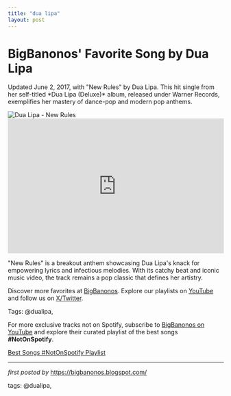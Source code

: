 ```yaml
---
title: "dua lipa"
layout: post
---
```

<!-- Post Title -->
<h1 >BigBanonos' Favorite Song by Dua Lipa</h1> <!-- Introductory Text -->
<p >Updated June 2, 2017, with "New Rules" by Dua Lipa. This hit single from her self-titled *Dua Lipa (Deluxe)* album, released under Warner Records, exemplifies her mastery of dance-pop and modern pop anthems.</p> <!-- Featured Image -->
<div > <img src="https://cdn.media.amplience.net/i/naras/DuaLipa.webp?w=840" alt="Dua Lipa - New Rules" />
</div> <!-- YouTube Video Embed -->
<div > <iframe width="100%" height="315" src="https://www.youtube.com/embed/k2qgadSvNyU" title="Dua Lipa - New Rules (Official Music Video)" frameborder="0" allow="accelerometer; autoplay; clipboard-write; encrypted-media; gyroscope; picture-in-picture; web-share" referrerpolicy="strict-origin-when-cross-origin" allowfullscreen></iframe>
</div> <!-- Song Information -->
<div > <p>"New Rules" is a breakout anthem showcasing Dua Lipa's knack for empowering lyrics and infectious melodies. With its catchy beat and iconic music video, the track remains a pop classic that defines her artistry.</p>
</div> <!-- Footer Links -->
<div > <p>Discover more favorites at <a href="https://bigbanonos.blogspot.com/" target="_blank">BigBanonos</a>. Explore our playlists on <a href="https://www.youtube.com/@BigBanonos" target="_blank">YouTube</a> and follow us on <a href="https://x.com/bigbanonos" target="_blank">X/Twitter</a>.</p>
</div> <!-- Tags -->
<p >Tags: @dualipa,</p>


<!--Subscribe and Playlist Links-->
<div>
    <p>For more exclusive tracks not on Spotify, subscribe to <a href="https://www.youtube.com/@BigBanonos" target="_blank">BigBanonos on YouTube</a> and explore their curated playlist of the best songs <strong>#NotOnSpotify</strong>.</p>
    <p><a href="https://www.youtube.com/playlist?list=PLtuNtuTatqI0kFahUCbtbfenC_ET5O_tr" target="_blank">Best Songs #NotOnSpotify Playlist<br /></a></p></div>

<hr />

<p><em>first posted by</em> <a href="https://bigbanonos.blogspot.com/" rel="noopener" target="_new">https://bigbanonos.blogspot.com/</a></p>

<p>tags: @dualipa,</p>
